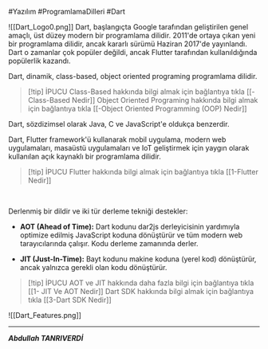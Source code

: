 #Yazılım #ProgramlamaDilleri #Dart 

![[Dart_Logo0.png]]
Dart, başlangıçta Google tarafından geliştirilen genel amaçlı, üst düzey modern bir programlama dilidir. 2011'de ortaya çıkan yeni bir programlama dilidir, ancak kararlı sürümü  Haziran 2017'de yayınlandı. Dart o zamanlar çok popüler değildi, ancak Flutter tarafından kullanıldığında popülerlik kazandı.

Dart, dinamik, class-based, object oriented programing programlama dilidir. 

>[!tip] İPUCU
> Class-Based hakkında  bilgi almak için bağlantıya tıkla [[-Class-Based Nedir]]
> Object Oriented Programing hakkında bilgi almak için bağlantıya tıkla [[-Object Oriented Programming (OOP) Nedir]]

Dart, sözdizimsel olarak Java, C ve JavaScript'e oldukça benzerdir.

Dart, Flutter framework'ü kullanarak mobil uygulama, modern web uygulamaları, masaüstü uygulamaları ve IoT geliştirmek için yaygın olarak kullanılan açık kaynaklı bir programlama dilidir. 

>[!tip] İPUCU
>Flutter hakkında bilgi almak için bağlantıya tıkla [[1-Flutter Nedir]]

<br>

Derlenmiş bir dildir ve iki tür derleme tekniği destekler:

- **AOT (Ahead of Time):**  Dart kodunu dar2js derleyicisinin yardımıyla optimize edilmiş JavaScript koduna dönüştürür ve tüm modern web tarayıcılarında çalışır. Kodu derleme zamanında derler.

- **JIT (Just-In-Time):**  Bayt kodunu makine koduna (yerel kod) dönüştürür, ancak yalnızca gerekli olan kodu dönüştürür.

>[!tip] İPUCU
>AOT ve JIT hakkında daha fazla bilgi için bağlantıya tıkla [[1- JIT Ve AOT Nedir]]
>Dart SDK hakkında bilgi almak için bağlantıya tıkla [[3-Dart SDK Nedir]]

![[Dart_Features.png]]
***

***Abdullah TANRIVERDİ***